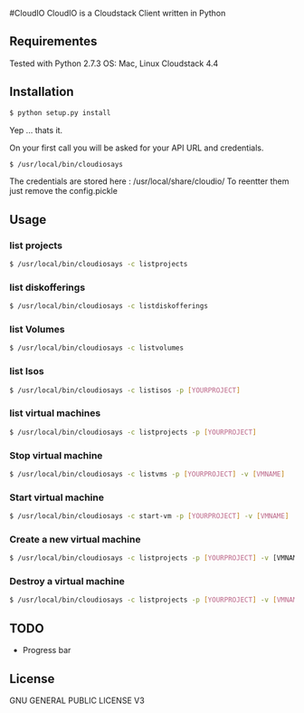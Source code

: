 #CloudIO
CloudIO is a Cloudstack Client written in Python

## Requirementes
Tested with Python 2.7.3
OS: Mac, Linux
Cloudstack 4.4 

## Installation 
```sh
$ python setup.py install
```
Yep ... thats it. 

On your first call you will be asked for your API URL and credentials. 
```sh  
$ /usr/local/bin/cloudiosays
```
The credentials are stored here : /usr/local/share/cloudio/ 
To reentter them just remove the config.pickle 

## Usage 
### list projects
```sh  
$ /usr/local/bin/cloudiosays -c listprojects
```
### list diskofferings
```sh  
$ /usr/local/bin/cloudiosays -c listdiskofferings
```
### list Volumes
```sh  
$ /usr/local/bin/cloudiosays -c listvolumes
```
### list Isos
```sh  
$ /usr/local/bin/cloudiosays -c listisos -p [YOURPROJECT]
```
### list virtual machines
```sh  
$ /usr/local/bin/cloudiosays -c listprojects -p [YOURPROJECT]
```
### Stop virtual machine
```sh  
$ /usr/local/bin/cloudiosays -c listvms -p [YOURPROJECT] -v [VMNAME]
```
### Start virtual machine
```sh  
$ /usr/local/bin/cloudiosays -c start-vm -p [YOURPROJECT] -v [VMNAME]
```
### Create a new virtual machine
```sh  
$ /usr/local/bin/cloudiosays -c listprojects -p [YOURPROJECT] -v [VMNAME without the number] 
```
### Destroy a virtual machine
```sh  
$ /usr/local/bin/cloudiosays -c listprojects -p [YOURPROJECT] -v [VMNAME]
```

## TODO
 - Progress bar

## License
GNU GENERAL PUBLIC LICENSE V3
